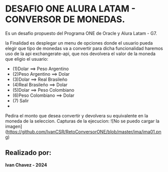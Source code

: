 # DESAFIO ONE ALURA LATAM - CONVERSOR DE MONEDAS.

Es un desafio propuesto del Programa ONE de Oracle y Alura Latam - G7.

la Finalidad es desplegar un menu de opciones donde el usuario pueda elegir que tipo de monedas va a convertir para dicha funcionalidad haremos uso de la api exchangerate-api, 
que nos devolvera el valor de la moneda que eligio el usuario:

 * (1)Dolar ==> Peso Argentino
 * (2)Peso Argentino ==> Dolar
 * (3)Dolar ==> Real Brasileño
 * (4)Real Brasileño ==> Dolar
 * (5)Dolar ==> Peso Colombiano
 * (6)Peso Colombiano ==> Dolar
 * (7) Salir
 * 
Pedira el monto que desea convertir y devolvera su equivalente en la moneda de la seleccion.
Capturas de la ejecucion:
<span>![</span><span>No se puedo cargar la imagen</span><span>]</span><span>(</span><span>https://github.com/IvanCSR/RetoConversorONE/blob/master/ima/ima01.png</span><span>)</span>
## Realizado por:

**Ivan Chavez - 2024**
